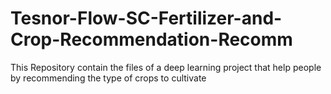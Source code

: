 # Tesnor-Flow-SC-Fertilizer-and-Crop-Recommendation-Recomm
This Repository contain the files of a deep learning project that help people by recommending the type of crops to cultivate
